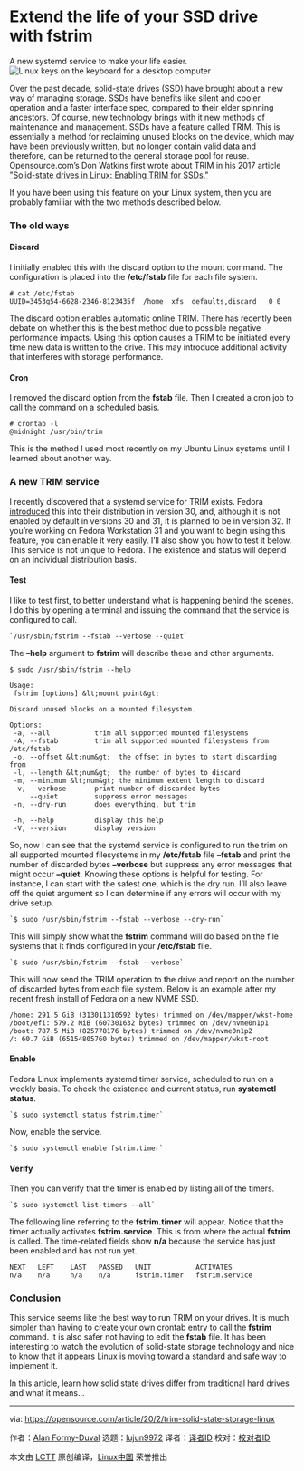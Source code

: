[#]: collector: (lujun9972)
[#]: translator: ( )
[#]: reviewer: ( )
[#]: publisher: ( )
[#]: url: ( )
[#]: subject: (Extend the life of your SSD drive with fstrim)
[#]: via: (https://opensource.com/article/20/2/trim-solid-state-storage-linux)
[#]: author: (Alan Formy-Duval https://opensource.com/users/alanfdoss)

Extend the life of your SSD drive with fstrim
======
A new systemd service to make your life easier.
![Linux keys on the keyboard for a desktop computer][1]

Over the past decade, solid-state drives (SSD) have brought about a new way of managing storage. SSDs have benefits like silent and cooler operation and a faster interface spec, compared to their elder spinning ancestors. Of course, new technology brings with it new methods of maintenance and management. SSDs have a feature called TRIM. This is essentially a method for reclaiming unused blocks on the device, which may have been previously written, but no longer contain valid data and therefore, can be returned to the general storage pool for reuse. Opensource.com’s Don Watkins first wrote about TRIM in his 2017 article ["Solid-state drives in Linux: Enabling TRIM for SSDs."][2]

If you have been using this feature on your Linux system, then you are probably familiar with the two methods described below.

### The old ways

#### Discard

I initially enabled this with the discard option to the mount command. The configuration is placed into the **/etc/fstab** file for each file system.


```
# cat /etc/fstab
UUID=3453g54-6628-2346-8123435f  /home  xfs  defaults,discard   0 0
```

The discard option enables automatic online TRIM. There has recently been debate on whether this is the best method due to possible negative performance impacts. Using this option causes a TRIM to be initiated every time new data is written to the drive. This may introduce additional activity that interferes with storage performance.

#### Cron

I removed the discard option from the **fstab** file. Then I created a cron job to call the command on a scheduled basis.


```
# crontab -l
@midnight /usr/bin/trim
```

This is the method I used most recently on my Ubuntu Linux systems until I learned about another way.

### A new TRIM service

I recently discovered that a systemd service for TRIM exists. Fedora [introduced][3] this into their distribution in version 30, and, although it is not enabled by default in versions 30 and 31, it is planned to be in version 32. If you’re working on Fedora Workstation 31 and you want to begin using this feature, you can enable it very easily. I’ll also show you how to test it below. This service is not unique to Fedora. The existence and status will depend on an individual distribution basis.

#### Test

I like to test first, to better understand what is happening behind the scenes. I do this by opening a terminal and issuing the command that the service is configured to call.


```
`/usr/sbin/fstrim --fstab --verbose --quiet`
```

The **–help** argument to **fstrim** will describe these and other arguments.


```
$ sudo /usr/sbin/fstrim --help

Usage:
 fstrim [options] &lt;mount point&gt;

Discard unused blocks on a mounted filesystem.

Options:
 -a, --all           trim all supported mounted filesystems
 -A, --fstab         trim all supported mounted filesystems from /etc/fstab
 -o, --offset &lt;num&gt;  the offset in bytes to start discarding from
 -l, --length &lt;num&gt;  the number of bytes to discard
 -m, --minimum &lt;num&gt; the minimum extent length to discard
 -v, --verbose       print number of discarded bytes
     --quiet         suppress error messages
 -n, --dry-run       does everything, but trim

 -h, --help          display this help
 -V, --version       display version
```

So, now I can see that the systemd service is configured to run the trim on all supported mounted filesystems in my **/etc/fstab** file **–fstab** and print the number of discarded bytes **–verbose** but suppress any error messages that might occur **–quiet**. Knowing these options is helpful for testing. For instance, I can start with the safest one, which is the dry run. I’ll also leave off the quiet argument so I can determine if any errors will occur with my drive setup.


```
`$ sudo /usr/sbin/fstrim --fstab --verbose --dry-run`
```

This will simply show what the **fstrim** command will do based on the file systems that it finds configured in your **/etc/fstab** file.


```
`$ sudo /usr/sbin/fstrim --fstab --verbose`
```

This will now send the TRIM operation to the drive and report on the number of discarded bytes from each file system. Below is an example after my recent fresh install of Fedora on a new NVME SSD.


```
/home: 291.5 GiB (313011310592 bytes) trimmed on /dev/mapper/wkst-home
/boot/efi: 579.2 MiB (607301632 bytes) trimmed on /dev/nvme0n1p1
/boot: 787.5 MiB (825778176 bytes) trimmed on /dev/nvme0n1p2
/: 60.7 GiB (65154805760 bytes) trimmed on /dev/mapper/wkst-root
```

#### Enable

Fedora Linux implements systemd timer service, scheduled to run on a weekly basis. To check the existence and current status, run **systemctl status**.


```
`$ sudo systemctl status fstrim.timer`
```

Now, enable the service.


```
`$ sudo systemctl enable fstrim.timer`
```

#### Verify

Then you can verify that the timer is enabled by listing all of the timers.


```
`$ sudo systemctl list-timers --all`
```

The following line referring to the **fstrim.timer** will appear. Notice that the timer actually activates **fstrim.service**. This is from where the actual **fstrim** is called. The time-related fields show **n/a** because the service has just been enabled and has not run yet.


```
NEXT   LEFT    LAST   PASSED   UNIT           ACTIVATES
n/a    n/a     n/a    n/a      fstrim.timer   fstrim.service
```

### Conclusion

This service seems like the best way to run TRIM on your drives. It is much simpler than having to create your own crontab entry to call the **fstrim** command. It is also safer not having to edit the **fstab** file. It has been interesting to watch the evolution of solid-state storage technology and nice to know that it appears Linux is moving toward a standard and safe way to implement it.

In this article, learn how solid state drives differ from traditional hard drives and what it means...

--------------------------------------------------------------------------------

via: https://opensource.com/article/20/2/trim-solid-state-storage-linux

作者：[Alan Formy-Duval][a]
选题：[lujun9972][b]
译者：[译者ID](https://github.com/译者ID)
校对：[校对者ID](https://github.com/校对者ID)

本文由 [LCTT](https://github.com/LCTT/TranslateProject) 原创编译，[Linux中国](https://linux.cn/) 荣誉推出

[a]: https://opensource.com/users/alanfdoss
[b]: https://github.com/lujun9972
[1]: https://opensource.com/sites/default/files/styles/image-full-size/public/lead-images/linux_keyboard_desktop.png?itok=I2nGw78_ (Linux keys on the keyboard for a desktop computer)
[2]: https://opensource.com/article/17/1/solid-state-drives-linux-enabling-trim-ssds
[3]: https://fedoraproject.org/wiki/Changes/EnableFSTrimTimer (Fedora Project WIKI: Changes/EnableFSTrimTimer)
